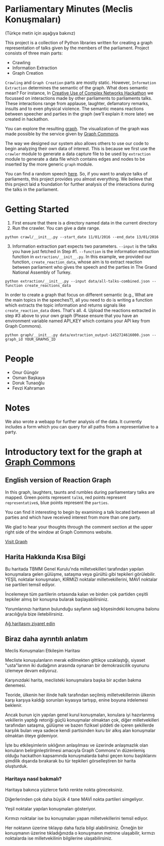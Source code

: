 # Parliamentary Minutes (Meclis Konuşmaları)

(Türkçe metin için aşağıya bakınız)

This project is a collection of Python libraries written for creating a graph representation of
talks given by the members of the parliament. Project consists of three main parts:

- Crawling
- Information Extraction
- Graph Creation


`Crawling` and `Graph Creation` parts are mostly static. However, `Information Extraction` determines the semantic of the graph.
What does semantic mean? For instance, In [Creative Use of Complex Networks Hackathon](http://graphcommons.github.io/hackathons/2015/12/23/istanbul-creative-use-of-complex-networks/) we
focussed on interactions made by other parliaments to parliaments talks. 
These interactions range from applause, laughter, defamatory remarks, insults and to even physical
violence. The semantic means reactions between speecher and parties in the graph (we'll explain it more later) we created in hackathon.

You can explore the resulting [graph](https://graphcommons.com/graphs/de6e0fd9-e5a6-42ac-86ad-b98c5a5d15ed?show=graph). The visualization of the graph was made possible by the service given by [Graph Commons](http://graphcommons.com).

The way we designed our system also allows others to use our code to begin analyzing their own
data of interest. This is because we first use the `crawler` module to generate a data
capture file to be used by `extraction` module to generate a data file which contains edges
and nodes to be inserted by the more generic `graph` module.

You can find a random speech [here](https://www.tbmm.gov.tr/develop/owa/genel_kurul.cl_getir?pEid=42406). So, if you want to analyze 
talks of parliaments, this project provides you almost everything. We believe that this project laid a foundation for further analysis of the interactions during
the talks in the parliament. 


# Getting Started

1. First ensure that there is a directory named data in the current directory
2. Run the crawler. You can give a date range.
```
python crawl/__init__.py --start_date 11/01/2016 --end_date 13/01/2016
```
3. Information extraction part expects two parameters. `--input` is the talks you have just fetched in Step #1. `--function` is the information extraction function in `extraction/__init__.py`. In this example, we provided our function, `create_reaction_data`, whose aim is to extract reaction between parliament who gives the speech and the parties in The Grand National Assembly of Turkey.
```
python extraction/__init__.py --input data/all-talks-combined.json --function create_reactions_data
```
In order to create a graph that focus on different semantic (e.g., What are the main topics in the speeches?), all you need to do is writing a function which extracts the topic information and returns signals like `create_reaction_data` does. That's all. 
4. Upload the reactions extracted in step #3 above to your own graph (Please ensure that you have an environment variable named API\_KEY which contains your API key from Graph Commons).

```
python graph/__init__.py data/extraction_output-1452724616000.json --graph_id YOUR_GRAPHS_ID
```

# People

- Onur Güngör
- Osman Başkaya
- Doruk Tunaoğlu
- Fevzi Kahraman


# Notes

We also wrote a webapp for further analysis of the data. It currently includes a form which you
can query for all paths from a representative to a party.

# Introductory text for the graph at [Graph Commons](https://graphcommons.com/graphs/de6e0fd9-e5a6-42ac-86ad-b98c5a5d15ed?show=graph)

## English version of Reaction Graph

In this graph, laughters, taunts and rumbles during parliamentary talks are mapped. Green points
represent `talk`s, red points represent `representative`s, blue points represent the `parties`.

You can find it interesting to begin by examining a talk located between all parties and which have
received interest from more than one party.

We glad to hear your thoughts through the comment section at the upper right side of the
window at Graph Commons website.

[Visit Graph](https://graphcommons.com/graphs/de6e0fd9-e5a6-42ac-86ad-b98c5a5d15ed?show=graph)

## Harita Hakkında Kısa Bilgi

Bu haritada TBMM Genel Kurulu'nda milletvekilleri tarafından yapılan konuşmalara gelen gülüşme,
sataşma veya gürültü gibi tepkileri görülebilir. YEŞİL noktalar konuşmaları, KIRMIZI noktalar
milletvekillerini, MAVİ noktalar ise partileri temsil ediyor.

İncelemeye tüm partilerin ortasında kalan ve birden çok partiden çeşitli tepkiler almış bir
konuşma bularak başlayabilirsiniz.

Yorumlarınızı haritanın bulunduğu sayfanın sağ köşesindeki konuşma balonu aracılığıyla bize iletebilirsiniz.

[Ağ haritasını ziyaret edin](https://graphcommons.com/graphs/de6e0fd9-e5a6-42ac-86ad-b98c5a5d15ed?show=graph)

## Biraz daha ayrıntılı anlatım

Meclis Konuşmaları Etkileşim Haritası

Mecliste konuşulanların merak edilmekten gittikçe uzaklaştığı, siyaset "usta"larının iki
dudağının arasında oynanan bir demokrasicilik oyununu izlemeye devam ediyoruz.

Karşınızdaki harita, meclisteki konuşmalara başka bir açıdan bakma denemesi.

Teoride, ülkenin her ilinde halk tarafından seçilmiş milletvekillerinin ülkenin karşı karşıya
kaldığı sorunları kıyasıya tartışıp, enine boyuna irdelemesi beklenir.

Ancak bunun için yapılan genel kurul konuşmaları, konulara iyi hazırlanmış vekillerin yaptığı
retoriği güçlü konuşmalar olmaktan çok, diğer milletvekilleri tarafından sataşma, gülüşme ve
bazen fiziksel şiddeti de içeren şekillerde karşılık bulan veya sadece kendi partisinden kuru
bir alkış alan konuşmalar olmaktan öteye gidemiyor.

İşte bu etkileşimlerin sıklığının anlaşılması ve üzerinde anlaşmazlık olan konuların
belirginleştirilmesi amacıyla Graph Commons'ın düzenlemiş olduğu hackathon kapsamında konuşmalarda bahsi geçen konu
başlıklarını şimdilik dışarıda bırakarak bu tür tepkileri görselleştiren bir harita oluşturduk.

### Haritaya nasıl bakmalı?

Haritaya bakınca yüzlerce farklı renkte nokta göreceksiniz.

Diğerlerinden çok daha büyük 4 tane MAVİ nokta partileri simgeliyor.

Yeşil noktalar yapılan konuşmaları gösteriyor.

Kırmızı noktalar ise bu konuşmaları yapan milletvekillerini temsil ediyor.

Her noktanın üzerine tıklayıp daha fazla bilgi alabilirsiniz. Örneğin bir konuşmanın üzerine
tıkladığınızda o konuşmanın metnine ulaşabilir, kırmızı noktalarda ise milletvekilinin
bilgilerine ulaşabilirsiniz.
